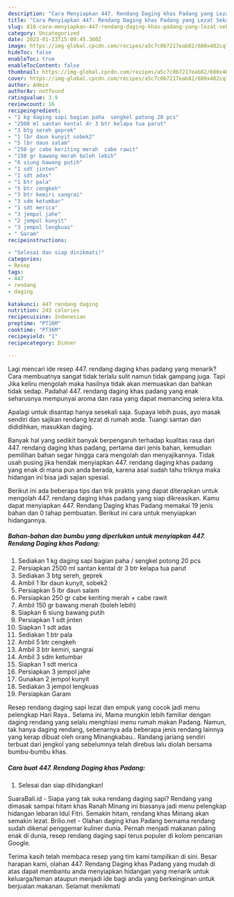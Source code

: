 ```yaml
---
description: "Cara Menyiapkan 447. Rendang Daging khas Padang yang Lezat Sekali "
title: "Cara Menyiapkan 447. Rendang Daging khas Padang yang Lezat Sekali "
slug: 818-cara-menyiapkan-447-rendang-daging-khas-padang-yang-lezat-sekali
category: Uncategorized
date: 2023-01-23T15:09:45.360Z
image: https://img-global.cpcdn.com/recipes/a5c7c0b7217eab82/680x482cq70/447-rendang-daging-khas-padang-foto-resep-utama.jpg
hideToc: false
enableToc: true
enableTocContent: false
thumbnail: https://img-global.cpcdn.com/recipes/a5c7c0b7217eab82/680x482cq70/447-rendang-daging-khas-padang-foto-resep-utama.jpg
cover: https://img-global.cpcdn.com/recipes/a5c7c0b7217eab82/680x482cq70/447-rendang-daging-khas-padang-foto-resep-utama.jpg
author: Admin
authorAv: notfound
ratingvalue: 3.9
reviewcount: 16
recipeingredient:
- "1 kg daging sapi bagian paha  sengkel potong 20 pcs"
- "2500 ml santan kental dr 3 btr kelapa tua parut"
- "3 btg sereh geprek"
- "1 lbr daun kunyit sobek2"
- "5 lbr daun salam"
- "250 gr cabe keriting merah  cabe rawit"
- "150 gr bawang merah boleh lebih"
- "6 siung bawang putih"
- "1 sdt jinten"
- "1 sdt adas"
- "1 btr pala"
- "5 btr cengkeh"
- "3 btr kemiri sangrai"
- "3 sdm ketumbar"
- "1 sdt merica"
- "3 jempol jahe"
- "2 jempol kunyit"
- "3 jempol lengkuas"
- " Garam"
recipeinstructions:

- "Selesai dan siap dinikmati!"
categories:
- Resep
tags:
- 447
- rendang
- daging

katakunci: 447 rendang daging 
nutrition: 243 calories
recipecuisine: Indonesian
preptime: "PT16M"
cooktime: "PT36M"
recipeyield: "1"
recipecategory: Dinner

---
```



Lagi mencari ide resep 447. rendang daging khas padang yang menarik? Cara membuatnya sangat tidak terlalu sulit namun tidak gampang juga. Tapi Jika keliru mengolah maka hasilnya tidak akan memuaskan dan bahkan tidak sedap. Padahal 447. rendang daging khas padang yang enak seharusnya mempunyai aroma dan rasa yang dapat memancing selera kita.


Apalagi untuk disantap hanya sesekali saja. Supaya lebih puas, ayo masak sendiri dan sajikan rendang lezat di rumah anda. Tuangi santan dan dididihkan, masukkan daging.

Banyak hal yang sedikit banyak berpengaruh terhadap kualitas rasa dari 447. rendang daging khas padang, pertama dari jenis bahan, kemudian pemilihan bahan segar hingga cara mengolah dan menyajikannya. Tidak usah pusing jika hendak menyiapkan 447. rendang daging khas padang yang enak di mana pun anda berada, karena asal sudah tahu triknya maka hidangan ini bisa jadi sajian spesial.


Berikut ini ada beberapa tips dan trik praktis yang dapat diterapkan untuk mengolah 447. rendang daging khas padang yang siap dikreasikan. Kamu dapat menyiapkan 447. Rendang Daging khas Padang memakai 19 jenis bahan dan 0 tahap pembuatan. Berikut ini cara untuk menyiapkan hidangannya.

<!--inarticleads1-->

##### Bahan-bahan dan bumbu yang diperlukan untuk menyiapkan 447. Rendang Daging khas Padang:

1. Sediakan 1 kg daging sapi bagian paha / sengkel potong 20 pcs
1. Persiapkan 2500 ml santan kental dr 3 btr kelapa tua parut
1. Sediakan 3 btg sereh, geprek
1. Ambil 1 lbr daun kunyit, sobek2
1. Persiapkan 5 lbr daun salam
1. Persiapkan 250 gr cabe keriting merah + cabe rawit
1. Ambil 150 gr bawang merah (boleh lebih)
1. Siapkan 6 siung bawang putih
1. Persiapkan 1 sdt jinten
1. Siapkan 1 sdt adas
1. Sediakan 1 btr pala
1. Ambil 5 btr cengkeh
1. Ambil 3 btr kemiri, sangrai
1. Ambil 3 sdm ketumbar
1. Siapkan 1 sdt merica
1. Persiapkan 3 jempol jahe
1. Gunakan 2 jempol kunyit
1. Sediakan 3 jempol lengkuas
1. Persiapkan  Garam


Resep rendang daging sapi lezat dan empuk yang cocok jadi menu pelengkap Hari Raya.. Selama ini, Mama mungkin lebih familiar dengan daging rendang yang selalu menghiasi menu rumah makan Padang. Namun, tak hanya daging rendang, sebenarnya ada beberapa jenis rendang lainnya yang kerap dibuat oleh orang Minangkabau.. Randang jariang sendiri terbuat dari jengkol yang sebelumnya telah direbus lalu diolah bersama bumbu-bumbu khas. 

<!--inarticleads2-->

##### Cara buat 447. Rendang Daging khas Padang:


1. Selesai dan siap dihidangkan!

SuaraBali.id - Siapa yang tak suka rendang daging sapi? Rendang yang dimasak sampai hitam khas Ranah Minang ini biasanya jadi menu pelengkap hidangan lebaran Idul Fitri. Semakin hitam, rendang khas Minang akan semakin lezat. Brilio.net - Olahan daging khas Padang bernama rendang sudah dikenal penggemar kuliner dunia. Pernah menjadi makanan paling enak di dunia, resep rendang daging sapi terus populer di kolom pencarian Google. 

Terima kasih telah membaca resep yang tim kami tampilkan di sini. Besar harapan kami, olahan 447. Rendang Daging khas Padang yang mudah di atas dapat membantu anda menyiapkan hidangan yang menarik untuk keluarga/teman ataupun menjadi ide bagi anda yang berkeinginan untuk berjualan makanan. Selamat menikmati
